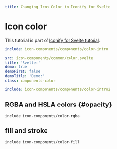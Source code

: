 ```yaml
title: Changing Icon Color in Iconify for Svelte
```

# Icon color

This tutorial is part of [Iconify for Svelte tutorial](./index.md).

```yaml
include: icon-components/components/color-intro
```

```yaml
src: icon-components/common/color.svelte
title: 'Svelte:'
demo: true
demoFirst: false
demoTitle: 'Demo:'
class: components-color
```

```yaml
include: icon-components/components/color-intro2
```

## RGBA and HSLA colors {#opacity}

`include icon-components/color-rgba`

## fill and stroke

`include icon-components/color-fill`

